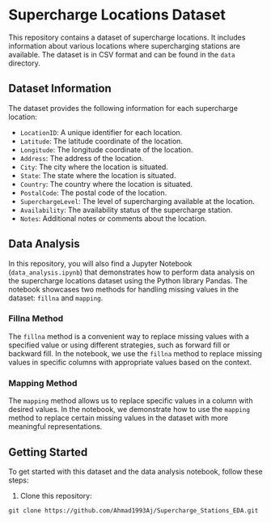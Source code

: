 # Supercharge Locations Dataset

This repository contains a dataset of supercharge locations. It includes information about various locations where supercharging stations are available. The dataset is in CSV format and can be found in the `data` directory.

## Dataset Information

The dataset provides the following information for each supercharge location:

- `LocationID`: A unique identifier for each location.
- `Latitude`: The latitude coordinate of the location.
- `Longitude`: The longitude coordinate of the location.
- `Address`: The address of the location.
- `City`: The city where the location is situated.
- `State`: The state where the location is situated.
- `Country`: The country where the location is situated.
- `PostalCode`: The postal code of the location.
- `SuperchargeLevel`: The level of supercharging available at the location.
- `Availability`: The availability status of the supercharge station.
- `Notes`: Additional notes or comments about the location.

## Data Analysis

In this repository, you will also find a Jupyter Notebook (`data_analysis.ipynb`) that demonstrates how to perform data analysis on the supercharge locations dataset using the Python library Pandas. The notebook showcases two methods for handling missing values in the dataset: `fillna` and `mapping`.

### Fillna Method

The `fillna` method is a convenient way to replace missing values with a specified value or using different strategies, such as forward fill or backward fill. In the notebook, we use the `fillna` method to replace missing values in specific columns with appropriate values based on the context.

### Mapping Method

The `mapping` method allows us to replace specific values in a column with desired values. In the notebook, we demonstrate how to use the `mapping` method to replace certain missing values in the dataset with more meaningful representations.

## Getting Started

To get started with this dataset and the data analysis notebook, follow these steps:

1. Clone this repository:

```shell
git clone https://github.com/Ahmad1993Aj/Supercharge_Stations_EDA.git
